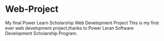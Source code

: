 # Web-Project
 My final Power Learn Scholarship Web Development Project
 This is my first ever web development project,thanks to Power Leran Software Development Scholarship Program.
